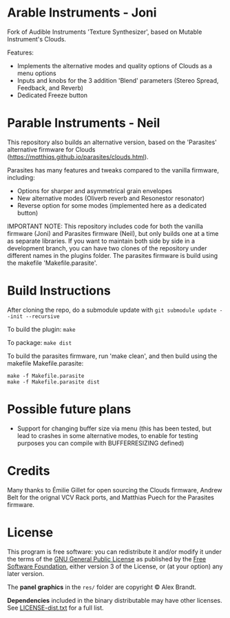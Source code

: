 # Arable Instruments - Joni

Fork of Audible Instruments 'Texture Synthesizer', based on Mutable Instrument's Clouds.

Features:
- Implements the alternative modes and quality options of Clouds as a menu options
- Inputs and knobs for the 3 addition 'Blend' parameters (Stereo Spread, Feedback, and Reverb)
- Dedicated Freeze button


# Parable Instruments - Neil

This repository also builds an alternative version, based on the 'Parasites' alternative firmware for Clouds (https://mqtthiqs.github.io/parasites/clouds.html).

Parasites has many features and tweaks compared to the vanilla firmware, including:
- Options for sharper and asymmetrical grain envelopes
- New alternative modes (Oliverb reverb and Resonestor resonator)
- Reverse option for some modes (implemented here as a dedicated button)

IMPORTANT NOTE:
This repository includes code for both the vanilla firmware (Joni) and Parasites firmware (Neil), but only builds one at a time as separate libraries. If you want to maintain both side by side in a development branch, you can have two clones of the repository under different names in the plugins folder.
The parasites firmware is build using the makefile 'Makefile.parasite'.

# Build Instructions

After cloning the repo, do a submodule update with
`git submodule update --init --recursive`

To build the plugin:
`make`

To package:
`make dist`

To build the parasites firmware, run 'make clean', and then build using the makefile Makefile.parasite:
```
make -f Makefile.parasite
make -f Makefile.parasite dist
```

# Possible future plans

- Support for changing buffer size via menu (this has been tested, but lead to crashes in some alternative modes, to enable for testing purposes you can compile with BUFFERRESIZING defined)

# Credits

Many thanks to Émilie Gillet for open sourcing the Clouds firmware, Andrew Belt for the orignal VCV Rack ports, and Matthias Puech for the Parasites firmware.

# License

This program is free software: you can redistribute it and/or modify it under the terms of the [GNU General Public License](https://www.gnu.org/licenses/gpl-3.0.en.html) as published by the [Free Software Foundation](https://www.fsf.org/), either version 3 of the License, or (at your option) any later version.

The **panel graphics** in the `res/` folder are copyright © Alex Brandt.

**Dependencies** included in the binary distributable may have other licenses. See [LICENSE-dist.txt](LICENSE-dist.txt) for a full list.
